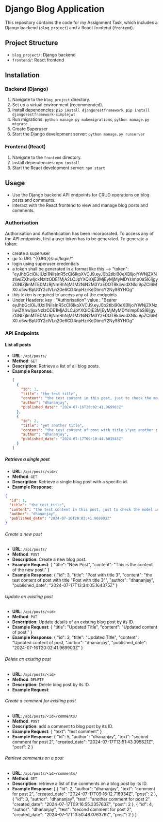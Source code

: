 # Django Blog Application

This repository contains the code for my Assignment Task, which includes a Django backend (`blog_project`) and a React frontend (`frontend`).

## Project Structure

- `blog_project/`: Django backend
- `frontend/`: React frontend

## Installation

### Backend (Django)

1. Navigate to the `blog_project` directory.
2. Set up a virtual environment (recommended).
3. Install dependencies: `pip install djangorestframework`, `pip install djangorestframework-simplejwt`
4. Run migrations: `python manage.py makemigrations`, `python manage.py migrate`
5. Create Superuser
6. Start the Django development server: `python manage.py runserver`

### Frontend (React)

1. Navigate to the `frontend` directory.
2. Install dependencies: `npm install`
3. Start the React development server: `npm start`

## Usage

- Use the Django backend API endpoints for CRUD operations on blog posts and comments.
- Interact with the React frontend to view and manage blog posts and comments.

### Authorisation

Authorisation and Authentication has been incorporated. To access any of the API endpoints, first a user token has to be generated. To generate a token:

- create a superuser
- go to URL "{{URL}}/api/login/"
- login using superuser credentials
- a token shall be generated in a format like this --> "token": "eyJhbGciOiJIUzI1NiIsInR5cCI6IkpXVCJ9.eyJ0b2tlbl90eXBlIjoiYWNjZXNzIiwiZXhwIjoxNzIzODE1MjA2LCJpYXQiOjE3MjEyMjMyMDYsImp0aSI6IjgyZGNlZjlmMTE0MzRjNmRhNjM1M2NiN2M3YzE0OTRkIiwidXNlcl9pZCI6MX0.c5wrBpU0Y2clVLn20e6CD4npHzrKeDtmcY2Ny98YHOg"
- this token is required to access any of the endpoints
- Under Headers:
  key : "Authorisation"
  value : "Bearer eyJhbGciOiJIUzI1NiIsInR5cCI6IkpXVCJ9.eyJ0b2tlbl90eXBlIjoiYWNjZXNzIiwiZXhwIjoxNzIzODE1MjA2LCJpYXQiOjE3MjEyMjMyMDYsImp0aSI6IjgyZGNlZjlmMTE0MzRjNmRhNjM1M2NiN2M3YzE0OTRkIiwidXNlcl9pZCI6MX0.c5wrBpU0Y2clVLn20e6CD4npHzrKeDtmcY2Ny98YHOg"

### API Endpoints

#### List all posts

- **URL**: `/api/posts/`
- **Method**: `GET`
- **Description**: Retrieve a list of all blog posts.
- **Example Response**:
  ```json
  [
    {
      "id": 1,
      "title": "the test title",
      "content": "the test content in this post, just to check the model is working or not. This post ends here and doesn't need to be longer than it already is. Bye Bye fellas!!!!!",
      "author": "dhananjay",
      "published_date": "2024-07-16T20:02:41.969903Z"
    },
    {
      "id": 2,
      "title": "yet another title",
      "content": "the test content of post with title \"yet another title\"",
      "author": "dhananjay",
      "published_date": "2024-07-17T09:10:44.601545Z"
    }
  ]
  ```

##### Retrieve a single post

- **URL**: `/api/posts/<id>/`
- **Method**: `GET`
- **Description**: Retrieve a single blog post with a specific id.
- **Example Response**:

```json
{
  "id": 1,
  "title": "the test title",
  "content": "the test content in this post, just to check the model is working or not. This post ends here and doesn't need to be longer than it already is. Bye Bye fellas!!!!!",
  "author": "dhananjay",
  "published_date": "2024-07-16T20:02:41.969903Z"
}
```

###### Create a new post

- **URL**: `/api/posts/`
- **Method**: `POST`
- **Description**: Create a new blog post.
- **Example Request**:
  {
  "title": "New Post",
  "content": "This is the content of the new post."
  }
- **Example Response**:
  {
  "id": 3,
  "title": "Post with title 3",
  "content": "the test content of post with title \"Post with title 3\"",
  "author": "dhananjay",
  "published_date": "2024-07-17T13:34:05.164375Z"
  }

###### Update an existing post

- **URL**: `/api/posts/<id>`
- **Method**: `PUT`
- **Description**: Update details of an existing blog post by its ID.
- **Example Request**:
  {
  "title": "Updated Title",
  "content": "Updated content of post."
  }
- **Example Response**:
  {
  "id": 3,
  "title": "Updated Title",
  "content": "Updated content of post,
  "author": "dhananjay",
  "published_date": "2024-07-16T20:02:41.969903Z"
  }

###### Delete an existing post

- **URL**: `/api/posts/<id>`
- **Method**: `DELETE`
- **Description**: Delete blog post by its ID.
- **Example Request**:

###### Create a comment for existing post

- **URL**: `/api/posts/<id>/comments/`
- **Method**: `POST`
- **Description**: add a comment to blog post by its ID.
- **Example Request**:
  {
  "text": "test comment"
  }
- **Example Response**:
  {
  "id": 5,
  "author": "dhananjay",
  "text": "second comment for post 2",
  "created_date": "2024-07-17T13:51:43.395621Z",
  "post": 2
  }

###### Retrieve comments on a post

- **URL**: `/api/posts/<id>/comments/`
- **Method**: `GET`
- **Description**: retrieve a list of the comments on a blog post by its ID.
- **Example Response**:
  [
  {
  "id": 2,
  "author": "dhananjay",
  "text": "comment for post 2",
  "created_date": "2024-07-17T09:16:12.716934Z",
  "post": 2
  },
  {
  "id": 3,
  "author": "dhananjay",
  "text": "another comment for post 2",
  "created_date": "2024-07-17T09:16:55.335763Z",
  "post": 2
  },
  {
  "id": 4,
  "author": "dhananjay",
  "text": "second comment for post 2",
  "created_date": "2024-07-17T13:50:48.076376Z",
  "post": 2
  }
  ]
